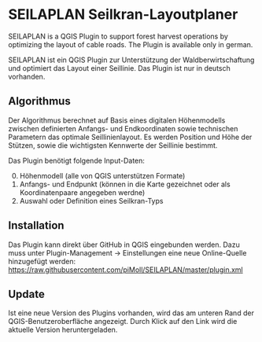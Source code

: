 SEILAPLAN Seilkran-Layoutplaner
===============================

SEILAPLAN is a QGIS Plugin to support forest harvest operations by optimizing the layout of cable roads. The Plugin is available only in german.

SEILAPLAN ist ein QGIS Plugin zur Unterstützung der Waldberwirtschaftung und optimiert das Layout einer Seillinie. Das Plugin ist nur in deutsch vorhanden.

Algorithmus
-----------

Der Algorithmus berechnet auf Basis eines digitalen Höhenmodells zwischen definierten Anfangs- und Endkoordinaten sowie technischen Parametern das optimale Seillinienlayout. Es werden Position und Höhe der Stützen, sowie die wichtigsten Kennwerte der Seillinie bestimmt.

Das Plugin benötigt folgende Input-Daten:

0. Höhenmodell (alle von QGIS unterstützen Formate)
0. Anfangs- und Endpunkt (können in die Karte gezeichnet oder als Koordinatenpaare angegeben werdne)
0. Auswahl oder Definition eines Seilkran-Typs

Installation
------------

Das Plugin kann direkt über GitHub in QGIS eingebunden werden. Dazu muss unter Plugin-Management -> Einstellungen eine neue Online-Quelle hinzugefügt werden:
    https://raw.githubusercontent.com/piMoll/SEILAPLAN/master/plugin.xml


Update
------

Ist eine neue Version des Plugins vorhanden, wird das am unteren Rand der QGIS-Benutzeroberfläche angezeigt. Durch Klick auf den Link wird die aktuelle Version heruntergeladen.

